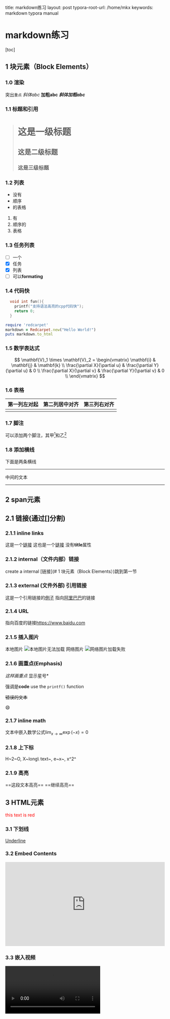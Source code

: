 title: markdown练习
layout: post
typora-root-url:  /home/mkx
keywords: markdown  typora   manual


# markdown练习

[toc]

## 1 块元素（Block Elements）

### 1.0 渲染
突出`重点`
*斜体abc*
**加粗abc**
***斜体加粗abc***

### 1.1 标题和引用
> # 这是一级标题
> ## 这是二级标题
> ### 这是三级标题

### 1.2 列表
* 没有
* 顺序
* 的表格

1. 有
2. 顺序的
3. 表格

### 1.3 任务列表
- [ ] 一个
- [x] 任务
- [x] 列表
- [ ] 可以**formating**

### 1.4 代码快
```c++
  void int fun(){
  	printf("支持语法高亮的cpp代码快");
  	return 0;
  }
```
```ruby
require 'redcarpet'
markdown = Redcarpet.new("Hello World!")
puts markdown.to_html
```

### 1.5 数学表达式
$$
\mathbf{V}_1 \times \mathbf{V}_2 =  \begin{vmatrix}
\mathbf{i} & \mathbf{j} & \mathbf{k} \\
\frac{\partial X}{\partial u} &  \frac{\partial Y}{\partial u} & 0 \\
\frac{\partial X}{\partial v} &  \frac{\partial Y}{\partial v} & 0 \\
\end{vmatrix}
$$

### 1.6 表格
| 第一列左对起 | 第二列居中对齐 | 第三列右对齐 |
| ------ | :------: | ------: |
|        |        |        |

### 1.7 脚注
可以添加两个脚注，其甲[^脚注1]和乙[^脚注2]



### 1.8 添加横线
下面是两条横线
***
中间的文本
***


## 2 span元素
## 2.1 链接(通过[]分割)
### 2.1.1 inline links
这是一个[链接](http://baidu.com "可选的title")
这也是一个[链接](http://baidu.com) 没有**title**属性

### 2.1.2 internal（文件内部）链接
create a internal [链接](# 1 块元素（Block Elements）)跳到第一节

### 2.1.3 external (文件外部) 引用链接
这是一个引用链接的[例子][link1]
指向[阿里巴巴][]的链接

[link1]:http://baidu.com "选择性标题"
[阿里巴巴]: http://alibaba.com

### 2.1.4 URL
指向百度的链接<https://www.baidu.com>

### 2.1.5 插入图片

本地图片
![本地图片无法加载](./berkeley_eecs_course.png)
网络图片
![网络图片加载失败](https://jekyllrb.com/img/logo-2x.png)

### 2.1.6 画重点(Emphasis)
*这样画重点*
显示星号*

强调是**code**
use the `printf()` function

~~错误的文本~~

:smile:

### 2.1.7 inline math

文本中嵌入数学公式$\lim_{x \to \infty} \exp(-x) = 0$


### 2.1.8 上下标
H~2~O, X~long\ text~, e~x~,  x^2^

### 2.1.9 高亮
==这段文本高亮==   ==继续高亮==

## 3 HTML元素
<span style="color:red">this text is red</span>

### 3.1 下划线
<u> Underline</u>

### 3.2 Embed Contents
<iframe height='265' scrolling='no' title='Fancy Animated SVG Menu' src='http://codepen.io/jeangontijo/embed/OxVywj/?height=265&theme-id=0&default-tab=css,result&embed-version=2' frameborder='no' allowtransparency='true' allowfullscreen='true' style='width: 100%;'></iframe>

### 3.3 嵌入视频
<video src="xxx.mp4" />

### 3.4  其他HTML元素


[^脚注1]:这是教主1
[^脚注2]:这是浇筑2